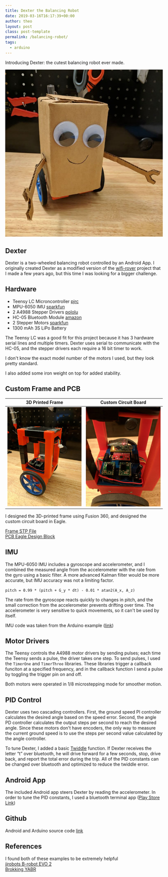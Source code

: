 ```yaml
---
title: Dexter the Balancing Robot
date: 2019-03-16T16:17:39+00:00
author: theo
layout: post
class: post-template
permalink: /balancing-robot/
tags:
  - arduino
---
```

Introducing Dexter: the cutest balancing robot ever made.

![](/assets/images/2019/dexter/dexter.jpg)
## Dexter

Dexter is a two-wheeled balancing robot controlled by an Android App. I originally created Dexter as a modified version of the [wifi-rover](https://theokanning.com/wifi-rover/) project that I made a few years ago, but this time I was looking for a bigger challenge.

## Hardware

  * Teensy LC Microncontroller&nbsp;[pjrc](https://www.pjrc.com/teensy/teensyLC.html)
  * MPU-6050 IMU&nbsp;[sparkfun](https://www.sparkfun.com/products/11028)
  * 2 A4988 Stepper Drivers&nbsp;[pololu](https://www.pololu.com/product/1182)
  * HC-05 Bluetooth Module&nbsp;[amazon](https://www.amazon.com/LeaningTech-HC-05-Module-Pass-Through-Communication/dp/B00INWZRNC)
  * 2 Stepper Motors&nbsp;[sparkfun](https://www.sparkfun.com/products/9238)
  * 1300 mAh 3S LiPo Battery

The Teensy LC was a good fit for this project because it has 3 hardware serial lines and multiple timers. Dexter uses serial to communicate with the HC-05, and the stepper drivers each require a 16 bit timer to work.

I don't know the exact model number of the motors I used, but they look pretty standard.

I also added some iron weight on top for added stability.

## Custom Frame and PCB

| 3D Printed Frame  | Custom Circuit Board |
| :---: | :---: |
|![](/assets/images/2019/dexter/frame.jpg) | ![](/assets/images/2019/dexter/pcb.jpg)|

I designed the 3D-printed frame using Fusion 360, and designed the custom circuit board in Eagle.

[Frame STP File](https://theokanning.com/wp-content/uploads/2019/03/Dexter-v1.zip)  
[PCB Eagle Design Block](https://theokanning.com/wp-content/uploads/2019/03/dexter_design_block.zip)

## IMU

The MPU-6050 IMU includes a gyroscope and accelerometer, and I combined the measured angle from the accelerometer with the rate from the gyro using a basic filter. A more advanced Kalman filter would be more accurate, but IMU accuracy was not a limiting factor.

`pitch = 0.99 * (pitch + G_y * dt) - 0.01 * atan2(A_x, A_z)`

The rate from the gyroscope reacts quickly to changes in pitch, and the small correction from the accelerometer prevents drifting over time. The accelerometer is very sensitive to quick movements, so it can't be used by itself.

IMU code was taken from the Arduino example ([link](https://playground.arduino.cc/Main/MPU-6050#sketch))

## Motor Drivers

The Teensy controls the A4988 motor drivers by sending pulses; each time the Teensy sends a pulse, the driver takes one step. To send pulses, I used the&nbsp;`TimerOne`&nbsp;and&nbsp;`TimerThree`&nbsp;libraries. These libraries trigger a callback funciton at a specified frequency, and in the callback function I send a pulse by toggling the trigger pin on and off.

Both motors were operated in 1/8 microstepping mode for smoother motion.

## PID Control

Dexter uses two cascading controllers. First, the ground speed PI controller calculates the desired angle based on the speed error. Second, the angle PD controller calculates the output steps per second to reach the desired angle. Since these motors don't have encoders, the only way to measure the current ground speed is to use the steps per second value calculated by the angle controller.

To tune Dexter, I added a basic&nbsp;[Twiddle](https://www.youtube.com/watch?v=2uQ2BSzDvXs)&nbsp;function. If Dexter receives the letter &#8220;t&#8221; over bluetooth, he will drive forward for a few seconds, stop, drive back, and report the total error during the trip. All of the PID constants can be changed over bluetooth and optimized to reduce the twiddle error.

## Android App

The included Android app steers Dexter by reading the accelerometer. In order to tune the PID constants, I used a bluetooth terminal app ([Play Store Link](https://play.google.com/store/apps/details?id=com.giumig.apps.bluetoothserialmonitor&hl=en_US))

## Github

Android and Arduino source code [link](https://github.com/TheoKanning/Dexter)

## [](https://github.com/TheoKanning/Dexter#sources)References

I found both of these examples to be extremely helpful  
[jjrobots B-robot EVO 2](https://github.com/jjrobots/B-ROBOT_EVO2/tree/master/Arduino/BROBOT_EVO2)  
[Brokking YABR](http://www.brokking.net/yabr_main.html)

